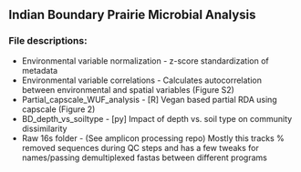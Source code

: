 ## Indian Boundary Prairie Microbial Analysis

### File descriptions:
- Environmental variable normalization - z-score standardization of metadata
- Environmental variable correlations - Calculates autocorrelation between environmental and spatial variables (Figure S2)
- Partial_capscale_WUF_analysis - [R] Vegan based partial RDA using capscale (Figure 2)
- BD_depth_vs_soiltype - [py] Impact of depth vs. soil type on community dissimilarity
- Raw 16s folder - (See amplicon processing repo) Mostly this tracks % removed sequences during QC steps and has a few tweaks for names/passing demultiplexed fastas between different programs
